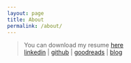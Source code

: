 ```yaml
---
layout: page
title: About
permalink: /about/
---
```


> You can download my resume [here](https://drive.google.com/file/d/1N5Ea73FBVAQFeGxi89mAZsCENvnxT8Ol/view?usp=sharing) <br>
> [linkedin](https://www.linkedin.com/in/jivb/) | [github](https://github.com/juanivazquez) | [goodreads](https://www.goodreads.com/user/show/6853463-juan) | [blog](https://crumbpickers.blogspot.com/?zx=be4921e2634a6e0d)
